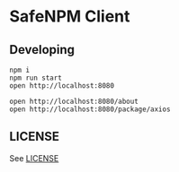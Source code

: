# SafeNPM Client

## Developing
```
npm i
npm run start
open http://localhost:8080

open http://localhost:8080/about
open http://localhost:8080/package/axios
```

## LICENSE
See [LICENSE](./LICENSE)